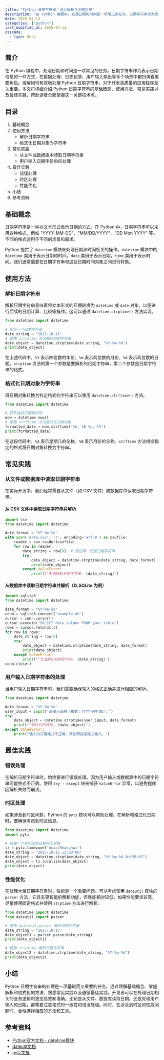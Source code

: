 ```yaml
---
title: "Python 日期字符串：深入解析与高效应用"
description: "在 Python 编程中，处理日期和时间是一项常见的任务。日期字符串作为表示日期信息的一种方式，在数据处理、日志记录、用户输入输出等多个场景中都扮演着重要角色。理解如何有效地处理 Python 日期字符串，对于开发高质量的应用程序至关重要。本文将详细介绍 Python 日期字符串的基础概念、使用方法、常见实践以及最佳实践，帮助读者全面掌握这一关键技术点。"
date: 2025-04-13
categories: ["python"]
last_modified_at: 2025-04-13
cascade:
  - type: docs
---
```



## 简介
在 Python 编程中，处理日期和时间是一项常见的任务。日期字符串作为表示日期信息的一种方式，在数据处理、日志记录、用户输入输出等多个场景中都扮演着重要角色。理解如何有效地处理 Python 日期字符串，对于开发高质量的应用程序至关重要。本文将详细介绍 Python 日期字符串的基础概念、使用方法、常见实践以及最佳实践，帮助读者全面掌握这一关键技术点。

<!-- more -->
## 目录
1. 基础概念
2. 使用方法
    - 解析日期字符串
    - 格式化日期对象为字符串
3. 常见实践
    - 从文件或数据库中读取日期字符串
    - 用户输入日期字符串的处理
4. 最佳实践
    - 错误处理
    - 时区处理
    - 性能优化
5. 小结
6. 参考资料

## 基础概念
日期字符串是一种以文本形式表示日期的方式。在 Python 中，日期字符串可以采用各种格式，例如 "YYYY-MM-DD"、"MM/DD/YYYY"、"DD Mon YYYY" 等。不同的格式适用于不同的场景和需求。

Python 提供了 `datetime` 模块来处理日期和时间相关的操作。`datetime` 模块中的 `datetime` 类用于表示日期和时间，`date` 类用于表示日期，`time` 类用于表示时间。我们通常需要在日期字符串和这些日期时间对象之间进行转换。

## 使用方法

### 解析日期字符串
解析日期字符串意味着将文本形式的日期转换为 `datetime` 或 `date` 对象，以便进行后续的日期计算、比较等操作。这可以通过 `datetime.strptime()` 方法实现。

```python
from datetime import datetime

# 定义一个日期字符串
date_string = "2023-10-15"
# 使用 strptime 方法解析日期字符串
date_object = datetime.strptime(date_string, "%Y-%m-%d")
print(date_object)
```

在上述代码中，`%Y` 表示四位数的年份，`%m` 表示两位数的月份，`%d` 表示两位数的日期。`strptime` 方法的第一个参数是要解析的日期字符串，第二个参数是日期字符串的格式。

### 格式化日期对象为字符串
将日期对象转换为特定格式的字符串可以使用 `datetime.strftime()` 方法。

```python
from datetime import datetime

# 获取当前日期和时间
now = datetime.now()
# 使用 strftime 方法格式化日期对象
formatted_date = now.strftime("%A, %B %d, %Y")
print(formatted_date)
```

在这段代码中，`%A` 表示星期几的全称，`%B` 表示月份的全称。`strftime` 方法根据指定的格式将日期对象转换为字符串。

## 常见实践

### 从文件或数据库中读取日期字符串
在实际开发中，我们经常需要从文件（如 CSV 文件）或数据库中读取日期字符串。

#### 从 CSV 文件中读取日期字符串并解析
```python
import csv
from datetime import datetime

date_format = "%Y-%m-%d"
with open('data.csv', 'r', encoding='utf-8') as csvfile:
    reader = csv.reader(csvfile)
    for row in reader:
        date_string = row[0]  # 假设第一列是日期字符串
        try:
            date_object = datetime.strptime(date_string, date_format)
            print(date_object)
        except ValueError:
            print(f"无法解析日期字符串: {date_string}")
```

#### 从数据库中读取日期字符串并解析（以 SQLite 为例）
```python
import sqlite3
from datetime import datetime

date_format = "%Y-%m-%d"
conn = sqlite3.connect('example.db')
cursor = conn.cursor()
cursor.execute("SELECT date_column FROM your_table")
rows = cursor.fetchall()
for row in rows:
    date_string = row[0]
    try:
        date_object = datetime.strptime(date_string, date_format)
        print(date_object)
    except ValueError:
        print(f"无法解析日期字符串: {date_string}")
conn.close()
```

### 用户输入日期字符串的处理
当用户输入日期字符串时，我们需要确保输入的格式正确并进行相应的解析。

```python
from datetime import datetime

date_format = "%Y-%m-%d"
user_input = input("请输入日期（格式：YYYY-MM-DD）：")
try:
    date_object = datetime.strptime(user_input, date_format)
    print(f"解析后的日期: {date_object}")
except ValueError:
    print("输入的日期格式不正确，请按照指定格式输入。")
```

## 最佳实践

### 错误处理
在解析日期字符串时，始终要进行错误处理。因为用户输入或数据源中的日期字符串可能格式不正确。使用 `try - except` 块来捕获 `ValueError` 异常，以避免程序因解析失败而崩溃。

### 时区处理
如果涉及到时区问题，Python 的 `pytz` 模块可以帮助处理。在解析和格式化日期时，要确保考虑到时区信息。

```python
from datetime import datetime
import pytz

# 创建一个带时区的日期时间对象
tz = pytz.timezone('Asia/Shanghai')
date_string = "2023-10-15 12:00:00"
date_object = datetime.strptime(date_string, "%Y-%m-%d %H:%M:%S")
date_object = tz.localize(date_object)
print(date_object)
```

### 性能优化
在处理大量日期字符串时，性能是一个重要问题。可以考虑使用 `dateutil` 模块的 `parser` 方法，它具有更智能的解析功能，但性能相对较低。如果性能要求较高，尽量使用固定格式并使用 `strptime` 方法进行解析。

```python
from datetime import datetime
from dateutil import parser

# 使用 dateutil.parser 解析日期字符串
date_string = "2023-10-15"
date_object1 = parser.parse(date_string)
print(date_object1)

# 使用 strptime 解析日期字符串
date_object2 = datetime.strptime(date_string, "%Y-%m-%d")
print(date_object2)
```

## 小结
Python 日期字符串的处理是一项基础而又重要的任务。通过理解基础概念、掌握解析和格式化的方法、熟悉常见实践以及遵循最佳实践，开发者可以在处理日期相关的业务逻辑时更加高效和准确。无论是从文件、数据库读取日期，还是处理用户输入的日期，都需要注意格式的一致性和错误处理。同时，在涉及到时区和性能问题时，合理选择相应的方法和工具。

## 参考资料
- [Python官方文档 - datetime模块](https://docs.python.org/3/library/datetime.html)
- [dateutil文档](https://dateutil.readthedocs.io/en/stable/)
- [pytz文档](http://pytz.sourceforge.net/)
